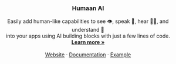 <p align="center">
  <h3 align="center">Humaan AI</h3>

  <p align="center">
    Easily add human-like capabilities to see 👁️, speak 👄, hear 👂🏼, and understand 💭 <br />into your apps using AI building blocks with just a few lines of code.
    <br />
    <a href="https://humaan.ai"><strong>Learn more »</strong></a>
    <br />
    <br />
    <a href="https://humaan.ai">Website</a>
    ·
    <a href="https://humaan.ai/docs">Documentation</a>
    ·
    <a href="https://github.com/humaan-ai/examples">Example</a>
  </p>
</p>
